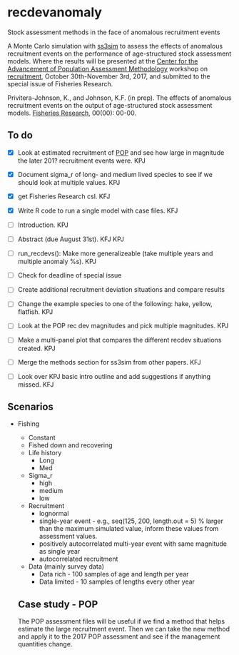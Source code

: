 # recdevanomaly
Stock assessment methods in the face of anomalous recruitment events

A Monte Carlo simulation with [ss3sim](www.github.com/ss3sim/ss3sim) to assess the effects of anomalous recruitment events on the performance of age-structured stock assessment models. Where the results will be presented at the [Center for the Advancement of Population Assessment Methodology](http://www.capamresearch.org) workshop on [recruitment](http://www.capamresearch.org/workshops), October 30th-November 3rd, 2017, and submitted to the special issue of Fisheries Research.

Privitera-Johnson, K., and Johnson, K.F. (in prep). The effects of anomalous recruitment events on the output of age-structured stock assessment models. [Fisheries Research](https://www.elsevier.com/journals/fisheries-research/0165-7836/guide-for-authors), 00(00): 00-00.

## To do
- [x] Look at estimated recruitment of [POP](https://github.com/CWetzel/POP_2017) and see how large in magnitude the later 201? recruitment events were. KPJ
- [x] Document sigma_r of long- and medium lived species to see if we should look at multiple values. KPJ
- [x] get Fisheries Research csl. KFJ
- [x] Write R code to run a single model with case files. KFJ
- [ ] Introduction. KPJ
- [ ] Abstract (due August 31st). KFJ KPJ
- [ ] run_recdevs(): Make more generalizeable (take multiple years and multiple anomaly %s). KPJ
- [ ] Check for deadline of special issue
- [ ] Create additional recruitment deviation situations and compare results
- [ ] Change the example species to one of the following: hake, yellow, flatfish. KPJ
- [ ] Look at the POP rec dev magnitudes and pick multiple magnitudes. KPJ
- [ ] Make a multi-panel plot that compares the different recdev situations created. KPJ
- [ ] Merge the methods section for ss3sim from other papers. KFJ
- [ ] Look over KPJ basic intro outline and add suggestions if anything missed. KFJ



## Scenarios

* Fishing
    * Constant
    * Fished down and recovering
  * Life history
    * Long
    * Med
  * Sigma_r
    * high
    * medium
    * low
  * Recruitment
    * lognormal
    * single-year event - e.g., seq(125, 200, length.out = 5) % larger than the maximum simulated value, inform these values from assessment values.
    * positively autocorrelated multi-year event with same magnitude as single year
    * autocorrelated recruitment
  * Data (mainly survey data)
    * Data rich - 100 samples of age and length per year
    * Data limited - 10 samples of lengths every other year

  ## Case study - POP

  The POP assessment files will be useful if we find a method that helps estimate the large recruitment event. Then we can take the new method and apply it to the 2017 POP assessment and see if the management quantities change.


